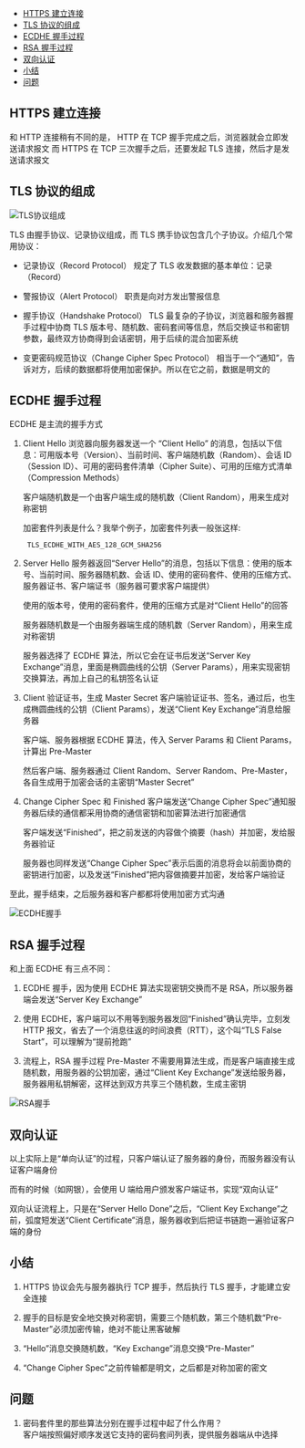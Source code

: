 <!-- TOC -->

- [HTTPS 建立连接](#https-建立连接)
- [TLS 协议的组成](#tls-协议的组成)
- [ECDHE 握手过程](#ecdhe-握手过程)
- [RSA 握手过程](#rsa-握手过程)
- [双向认证](#双向认证)
- [小结](#小结)
- [问题](#问题)

<!-- /TOC -->

## HTTPS 建立连接

和 HTTP 连接稍有不同的是，
HTTP 在 TCP 握手完成之后，浏览器就会立即发送请求报文
而 HTTPS 在 TCP 三次握手之后，还要发起 TLS 连接，然后才是发送请求报文

## TLS 协议的组成

![TLS协议组成](http://ww1.sinaimg.cn/large/68307314gy1gf4iz2vnltj216406wac7.jpg)

TLS 由握手协议、记录协议组成，而 TLS 携手协议包含几个子协议。介绍几个常用协议：

- 记录协议（Record Protocol）
  规定了 TLS 收发数据的基本单位：记录（Record）

- 警报协议（Alert Protocol）
  职责是向对方发出警报信息

- 握手协议（Handshake Protocol）
  TLS 最复杂的子协议，浏览器和服务器握手过程中协商 TLS 版本号、随机数、密码套间等信息，然后交换证书和密钥参数，最终双方协商得到会话密钥，用于后续的混合加密系统

- 变更密码规范协议（Change Cipher Spec Protocol）
  相当于一个“通知”，告诉对方，后续的数据都将使用加密保护。所以在它之前，数据是明文的

## ECDHE 握手过程

ECDHE 是主流的握手方式

1. Client Hello
   浏览器向服务器发送一个 “Client Hello” 的消息，包括以下信息：可用版本号（Version）、当前时间、客户端随机数（Random）、会话 ID（Session ID）、可用的密码套件清单（Cipher Suite）、可用的压缩方式清单（Compression Methods）

   客户端随机数是一个由客户端生成的随机数（Client Random），用来生成对称密钥

   加密套件列表是什么？我举个例子，加密套件列表一般张这样:

   ```HTTP
    TLS_ECDHE_WITH_AES_128_GCM_SHA256
   ```

2. Server Hello
   服务器返回“Server Hello”的消息，包括以下信息：使用的版本号、当前时间、服务器随机数、会话 ID、使用的密码套件、使用的压缩方式、服务器证书、客户端证书（服务器可要求客户端提供）

   使用的版本号，使用的密码套件，使用的压缩方式是对“Client Hello”的回答

   服务器随机数是一个由服务器端生成的随机数（Server Random），用来生成对称密钥

   服务器选择了 ECDHE 算法，所以它会在证书后发送“Server Key Exchange”消息，里面是椭圆曲线的公钥（Server Params），用来实现密钥交换算法，再加上自己的私钥签名认证

3. Client 验证证书，生成 Master Secret
   客户端验证证书、签名，通过后，也生成椭圆曲线的公钥（Client Params），发送“Client Key Exchange”消息给服务器

   客户端、服务器根据 ECDHE 算法，传入 Server Params 和 Client Params，计算出 Pre-Master

   然后客户端、服务器通过 Client Random、Server Random、Pre-Master，各自生成用于加密会话的主密钥“Master Secret”

4. Change Cipher Spec 和 Finished
   客户端发送“Change Cipher Spec”通知服务器后续的通信都采用协商的通信密钥和加密算法进行加密通信

   客户端发送“Finished”，把之前发送的内容做个摘要（hash）并加密，发给服务器验证

   服务器也同样发送“Change Cipher Spec”表示后面的消息将会以前面协商的密钥进行加密，以及发送“Finished”把内容做摘要并加密，发给客户端验证

至此，握手结束，之后服务器和客户都都将使用加密方式沟通

![ECDHE握手](http://ww1.sinaimg.cn/large/68307314gy1gf4t3jf2kqj20o61iz7hy.jpg)

## RSA 握手过程

和上面 ECDHE 有三点不同：

1. ECDHE 握手，因为使用 ECDHE 算法实现密钥交换而不是 RSA，所以服务器端会发送“Server Key Exchange”

2. 使用 ECDHE，客户端可以不用等到服务器发回“Finished”确认完毕，立刻发 HTTP 报文，省去了一个消息往返的时间浪费（RTT），这个叫“TLS False Start”，可以理解为“提前抢跑”

3. 流程上，RSA 握手过程 Pre-Master 不需要用算法生成，而是客户端直接生成随机数，用服务器的公钥加密，通过“Client Key Exchange”发送给服务器，服务器用私钥解密，这样达到双方共享三个随机数，生成主密钥

![RSA握手](http://ww1.sinaimg.cn/large/68307314gy1gf4t3xsvqxj20rs19vgth.jpg)

## 双向认证

以上实际上是“单向认证”的过程，只客户端认证了服务器的身份，而服务器没有认证客户端身份

而有的时候（如网银），会使用 U 端给用户颁发客户端证书，实现“双向认证”

双向认证流程上，只是在“Server Hello Done”之后，“Client Key Exchange”之前，弧度短发送“Client Certificate”消息，服务器收到后把证书链跑一遍验证客户端的身份

## 小结

1. HTTPS 协议会先与服务器执行 TCP 握手，然后执行 TLS 握手，才能建立安全连接

2. 握手的目标是安全地交换对称密钥，需要三个随机数，第三个随机数“Pre-Master”必须加密传输，绝对不能让黑客破解

3. “Hello”消息交换随机数，“Key Exchange”消息交换“Pre-Master”

4. “Change Cipher Spec”之前传输都是明文，之后都是对称加密的密文

## 问题

1. 密码套件里的那些算法分别在握手过程中起了什么作用？  
   客户端按照偏好顺序发送它支持的密码套间列表，提供服务器端从中选择
